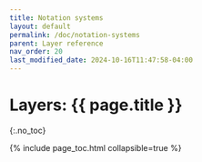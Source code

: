 ```yaml
---
title: Notation systems
layout: default
permalink: /doc/notation-systems
parent: Layer reference
nav_order: 20
last_modified_date: 2024-10-16T11:47:58-04:00
---
```


# Layers: {{ page.title }}
{:.no_toc}

{% include page_toc.html collapsible=true %}
